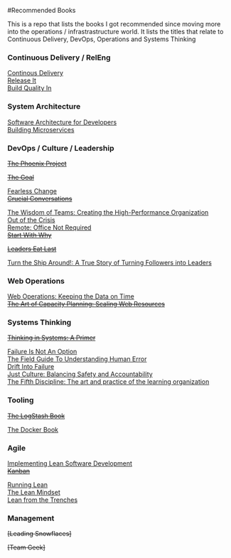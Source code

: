 #Recommended Books

This is a repo that lists the books I got recommended since moving more into the operations / infrastrastructure world. It lists the titles that relate to Continuous Delivery, DevOps, Operations and Systems Thinking

### Continuous Delivery / RelEng

[Continous Delivery](http://www.amazon.co.uk/Continuous-Delivery-Deployment-Automation-Addison-Wesley/dp/0321601912)  
[Release It](http://www.amazon.co.uk/dp/0978739213)  
[Build Quality In](https://leanpub.com/buildqualityin)

### System Architecture
[Software Architecture for Developers](https://leanpub.com/software-architecture-for-developers)  
[Building Microservices](http://www.amazon.com/Building-Microservices-Sam-Newman/dp/1491950358/)  

### DevOps / Culture / Leadership
~~[The Phoenix Project](http://www.amazon.co.uk/dp/0988262509)~~ 

~~[The Goal](http://www.amazon.co.uk/Goal-Process-Ongoing-Improvement/dp/0566086654)~~ 

[Fearless Change](http://www.amazon.co.uk/Fearless-Change-patterns-introducing-ideas/dp/0201741571)  
~~[Crucial Conversations](http://www.amazon.co.uk/Crucial-Conversations-Tools-Talking-Stakes/dp/1469266822)~~ 

[The Wisdom of Teams: Creating the High-Performance Organization](http://www.amazon.com/The-Wisdom-Teams-High-Performance-Organization/dp/0060522003)  
[Out of the Crisis](http://www.ebay.co.uk/itm/Out-of-the-Crisis-by-W-Edwards-Deming-Paperback-2000-/231522832307)  
[Remote: Office Not Required](http://www.amazon.co.uk/Remote-Required-David-Heinemeier-Hansson/dp/0091954673)  
~~[Start With Why](http://www.amazon.co.uk/Start-Why-Leaders-Inspire-Everyone/dp/0241958229)~~ 

~~[Leaders Eat Last](http://www.amazon.co.uk/Leaders-Eat-Last-Together-Others/dp/0670923168)~~ 

[Turn the Ship Around!: A True Story of Turning Followers into Leaders](http://www.amazon.com/gp/product/1591846404/)

### Web Operations
[Web Operations: Keeping the Data on Time](http://www.amazon.co.uk/Web-Operations-Keeping-Data-Time/dp/1449377440)  
~~[The Art of Capacity Planning: Scaling Web Resources](http://www.amazon.co.uk/Art-Capacity-Planning-Scaling-Resources/dp/0596518579)~~ 


### Systems Thinking
~~[Thinking in Systems: A Primer](http://www.amazon.co.uk/Thinking-Systems-Primer-Diana-Wright/dp/1844077268)~~ 

[Failure Is Not An Option](http://www.amazon.co.uk/Failure-Not-Option-Thorndike-Bestsellers/dp/0425179877)  
[The Field Guide To Understanding Human Error](http://www.amazon.com/gp/product/B00BL0OZ0E)  
[Drift Into Failure](http://www.amazon.com/gp/product/1409422216)  
[Just Culture: Balancing Safety and Accountability](http://www.amazon.com/Just-Culture-Balancing-Safety-Accountability/dp/1409440605)  
[The Fifth Discipline: The art and practice of the learning organization](http://www.amazon.co.uk/The-Fifth-Discipline-practice-organization/dp/1905211201)

### Tooling
~~[The LogStash Book](http://www.amazon.co.uk/The-Logstash-Book-James-Turnbull-ebook/dp/B00B9JQTCO)~~ 

[The Docker Book](http://www.amazon.co.uk/Docker-Book-Containerization-new-virtualization-ebook/dp/B00LRROTI4/)  

### Agile
[Implementing Lean Software Development](http://www.amazon.co.uk/Implementing-Lean-Software-Development-Addison-Wesley/dp/0321437381/ref=cm_lmf_tit_11)  
~~[Kanban](http://www.amazon.co.uk/Kanban-David-J-Anderson/dp/0984521402/ref=cm_lmf_tit_8)~~ 

[Running Lean](http://www.amazon.co.uk/Running-Lean-Iterate-Works-OReilly/dp/1449305172/ref=sr_1_1?ie=UTF8&qid=1428438864&sr=8-1&keywords=running+lean)  
[The Lean Mindset](http://www.amazon.co.uk/The-Lean-Mindset-Questions-Signature/dp/0321896904/ref=pd_sim_b_4?ie=UTF8&refRID=0V4YYQKVT6CC0YE0QWRV)  
[Lean from the Trenches](http://www.amazon.co.uk/Lean-Trenches-Managing-Large-Scale-Projects/dp/1934356859/ref=cm_lmf_tit_15)  
### Management
~~[Leading Snowflaces]~~ 

~~[Team Geek]~~
